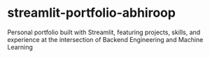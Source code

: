 # streamlit-portfolio-abhiroop
Personal portfolio built with Streamlit, featuring projects, skills, and experience at the intersection of Backend Engineering and Machine Learning
